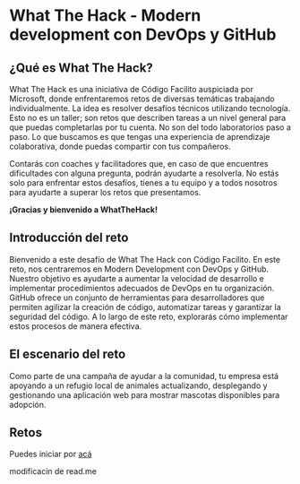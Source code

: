 # What The Hack - Modern development con DevOps y GitHub

## ¿Qué es What The Hack?

What The Hack es una iniciativa de Código Facilito auspiciada por Microsoft, donde enfrentaremos retos de diversas temáticas trabajando individualmente. La idea es resolver desafíos técnicos utilizando tecnología. Esto no es un taller; son retos que describen tareas a un nivel general para que puedas completarlas por tu cuenta. No son del todo laboratorios paso a paso. Lo que buscamos es que tengas una experiencia de aprendizaje colaborativa, donde puedas compartir con tus compañeros. 

Contarás con coaches y facilitadores que, en caso de que encuentres dificultades con alguna pregunta, podrán ayudarte a resolverla. No estás solo para enfrentar estos desafíos, tienes a tu equipo y a todos nosotros para ayudarte a superar los retos que presentamos. 

**¡Gracias y bienvenido a WhatTheHack!**

## Introducción del reto

Bienvenido a este desafío de What The Hack con Código Facilito. En este reto, nos centraremos en Modern Development con DevOps y GitHub. Nuestro objetivo es ayudarte a aumentar la velocidad de desarrollo e implementar procedimientos adecuados de DevOps en tu organización. GitHub ofrece un conjunto de herramientas para desarrolladores que permiten agilizar la creación de código, automatizar tareas y garantizar la seguridad del código. A lo largo de este reto, explorarás cómo implementar estos procesos de manera efectiva.

## El escenario del reto

Como parte de una campaña de ayudar a la comunidad, tu empresa está apoyando a un refugio local de animales actualizando, desplegando y gestionando una aplicación web para mostrar mascotas disponibles para adopción.


## Retos
Puedes iniciar por [acá](https://whatthehack-cf.github.io/WhatTheHack_retos/DevOps-GitHub/)


modificacin de read.me